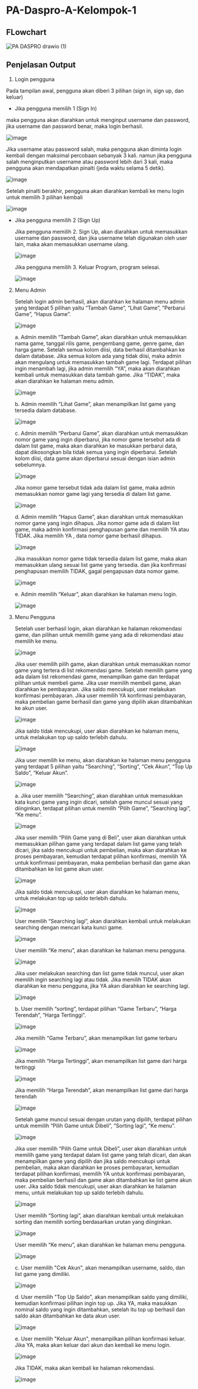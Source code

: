 # PA-Daspro-A-Kelompok-1

## FLowchart

![PA DASPRO drawio (1)](https://github.com/user-attachments/assets/970f111a-e264-4ab9-8a18-5f83c7ef486f)

## Penjelasan Output

1. Login pengguna
   
Pada tampilan awal, pengguna akan diberi 3 pilihan (sign in, sign up, dan keluar)

- Jika pengguna memilih 1 (Sign In)
    
maka pengguna akan diarahkan untuk menginput username dan password, jika username dan password benar, maka login berhasil.

![image](https://github.com/user-attachments/assets/46577760-a1cf-40a3-a2cb-9e53d9f621c7)

  Jika username atau password salah, maka pengguna akan diminta login kembali dengan maksimal percobaan sebanyak 3 kali. namun jika pengguna salah menginputkan username atau password lebih dari 3 kali, maka pengguna akan mendapatkan pinalti (jeda waktu selama 5 detik).

![image](https://github.com/user-attachments/assets/efea2d45-9676-4826-b0ec-f3a5510c68fe)

  Setelah pinalti berakhir, pengguna akan diarahkan kembali ke menu login untuk memilih 3 pilihan kembali

![image](https://github.com/user-attachments/assets/d2aa5b1a-3b6f-4a4a-a902-22584df6d97f)

- Jika pengguna memilih 2 (Sign Up)

   Jika pengguna memilih 2. Sign Up, akan diarahkan untuk memasukkan username dan password, dan jika username telah digunakan oleh user lain, maka akan memasukkan username ulang.

   ![image](https://github.com/user-attachments/assets/262e09ce-979f-467c-8862-0a386d18c18d)

   Jika pengguna memilih 3. Keluar Program, program selesai.
  
   ![image](https://github.com/user-attachments/assets/acb45173-8fb5-4f1e-b2e1-29a4d1aebbec)

2. Menu Admin

   Setelah login admin berhasil, akan diarahkan ke halaman menu admin yang terdapat 5 pilihan yaitu “Tambah Game”, “Lihat Game”, “Perbarui Game”, “Hapus Game”.

   ![image](https://github.com/user-attachments/assets/cca2f39c-7423-4775-ae20-0b4634280686)

   a. Admin memilih “Tambah Game”, akan diarahkan untuk memasukkan nama game, tanggal rilis game, pengembang game, genre game, dan harga game. Setelah semua kolom diisi, data berhasil ditambahkan ke dalam database. Jika semua kolom ada yang tidak diisi, maka admin akan mengulang untuk memasukkan tambah game lagi. Terdapat pilihan ingin menambah lagi, jika admin memilih “YA”, maka akan diarahkan kembali untuk memasukkan data tambah game. Jika “TIDAK”, maka akan diarahkan ke halaman menu admin.

   ![image](https://github.com/user-attachments/assets/afed40c9-9ba8-4e30-8b7a-a8b5700feb7b)

   b. Admin memilih “Lihat Game”, akan menampilkan list game yang tersedia dalam database.

   ![image](https://github.com/user-attachments/assets/ea2a234e-198c-4869-9ee2-28629ea69e75)

   c. Admin memilih “Perbarui Game”, akan diarahkan untuk memasukkan nomor game yang ingin diperbarui, jika nomor game tersebut ada di dalam list game, maka akan diarahkan ke masukkan perbarui data, dapat dikosongkan bila tidak semua yang ingin diperbarui. Setelah kolom diisi, data game akan diperbarui sesuai dengan isian admin sebelumnya.

   ![image](https://github.com/user-attachments/assets/d42e3901-55e3-4d4a-aa28-f990fdd998e8)

   Jika nomor game tersebut tidak ada dalam list game, maka admin memasukkan nomor game lagi yang tersedia di dalam list game.

   ![image](https://github.com/user-attachments/assets/e899a129-a2c6-4cda-8df6-9cfd698a4124)

   d. Admin memilih “Hapus Game”, akan diarahkan untuk memasukkan nomor game yang ingin dihapus. Jika nomor game ada di dalam list game, maka admin konfirmasi penghapusan game dan memilih YA atau TIDAK. Jika memilih YA , data nomor game berhasil dihapus.

   ![image](https://github.com/user-attachments/assets/59defc54-68c9-499f-808b-169ce7d3103c)

   Jika masukkan nomor game tidak tersedia dalam list game, maka akan memasukkan ulang sesuai list game yang tersedia. dan jika konfirmasi penghapusan memilih TIDAK, gagal pengapusan data nomor game.

   ![image](https://github.com/user-attachments/assets/25acebbb-b8b5-437d-b392-296fc0a11f7d)

   e. Admin memilih “Keluar”, akan diarahkan ke halaman menu login.

   ![image](https://github.com/user-attachments/assets/7f41efd4-fac8-436f-befb-1a4588e6de96)

2. Menu Pengguna
   
   Setelah user berhasil login, akan diarahkan ke halaman rekomendasi game, dan pilihan untuk memilih game yang ada di rekomendasi atau memilih ke menu.

   ![image](https://github.com/user-attachments/assets/b37174ff-4089-4176-9326-9dafd549f0a0)

   Jika user memilih pilih game, akan diarahkan untuk memasukkan nomor game yang tertera di list rekomendasi game. Setelah memilih game yang ada dalam list rekomendasi game, menampilkan game dan terdapat pilihan untuk membeli game. Jika user memilih membeli game, akan diarahkan ke pembayaran. Jika saldo mencukupi, user melakukan konfirmasi pembayaran. Jika user memilih YA konfirmasi pembayaran, maka pembelian game berhasil dan game yang dipilih akan ditambahkan ke akun user.

   ![image](https://github.com/user-attachments/assets/9905a1f1-c397-484b-806d-2d128c96a6f3)

   Jika saldo tidak mencukupi, user akan diarahkan  ke halaman menu, untuk melakukan top up saldo terlebih dahulu.

   ![image](https://github.com/user-attachments/assets/6d76d421-dfa5-4fed-8949-ac3a06e2e1ca)

   Jika user memilih ke menu, akan diarahkan ke halaman menu pengguna yang terdapat 5 pilihan yaitu “Searching”, “Sorting”, “Cek Akun”, “Top Up Saldo”, “Keluar Akun”.

   ![image](https://github.com/user-attachments/assets/93127373-0274-4c36-8df0-de1000494c50)

   a. Jika user memilih “Searching”, akan diarahkan untuk memasukkan kata kunci game yang ingin dicari, setelah game muncul sesuai yang diinginkan, terdapat pilihan untuk memilih “Pilih Game”, “Searching lagi”, “Ke menu”. 

   ![image](https://github.com/user-attachments/assets/e374bcc6-debb-4070-abe6-2e7e698d592b)

   Jika user memilih “Pilih Game yang di Beli”, user akan diarahkan untuk memasukkan pilihan game yang terdapat dalam list game yang telah dicari, jika saldo mencukupi untuk pembelian, maka akan diarahkan ke proses pembayaran, kemudian terdapat pilihan konfirmasi, memilih YA untuk konfirmasi pembayaran, maka pembelian berhasil dan game akan ditambahkan ke list game akun user.

   ![image](https://github.com/user-attachments/assets/be43bd84-536b-45a6-a87e-7f01dd23d0e5)

   Jika saldo tidak mencukupi, user akan diarahkan  ke halaman menu, untuk melakukan top up saldo terlebih dahulu.
   
   ![image](https://github.com/user-attachments/assets/9f9302b0-2767-4e6c-aa82-279d7952b837)

   User memilih “Searching lagi”, akan diarahkan kembali untuk melakukan searching dengan mencari kata kunci game.

   ![image](https://github.com/user-attachments/assets/0d5b0098-c4dc-4c3a-9a77-00604a861c47)

   User memilih “Ke menu”, akan diarahkan ke halaman menu pengguna.

   ![image](https://github.com/user-attachments/assets/84442500-05ec-4098-bb5a-7e3b3ef3f492)

   Jika user melakukan searching dan list game tidak muncul, user akan memilih ingin searching lagi atau tidak. Jika memilih TIDAK akan diarahkan ke menu pengguna, jika YA akan diarahkan ke searching lagi.

   ![image](https://github.com/user-attachments/assets/a8eb14d2-6483-4535-8056-c65750788cd3)

   b. User memilih “sorting”, terdapat pilihan “Game Terbaru”, “Harga Terendah”, “Harga Tertinggi”.

   ![image](https://github.com/user-attachments/assets/89efa022-4a38-4b2a-aeae-5978dc503777)

   Jika memilih “Game Terbaru”, akan menampilkan list game terbaru

   ![image](https://github.com/user-attachments/assets/4f82e601-5580-4929-ab6f-0b8abe8f4a77)

   Jika memilih “Harga Tertinggi”, akan menampilkan list game dari harga tertinggi

   ![image](https://github.com/user-attachments/assets/9b2a6aac-0026-479e-b5f3-21b3ff06ba5d)

   Jika memilih “Harga Terendah”, akan menampilkan list game dari harga terendah

   ![image](https://github.com/user-attachments/assets/fdb1614e-874a-4722-b1ab-6aa5f16b15b0)

   Setelah game muncul sesuai dengan urutan yang dipilih, terdapat pilihan untuk memilih “Pilih Game untuk Dibeli”, “Sorting lagi”, “Ke menu”.

   ![image](https://github.com/user-attachments/assets/37d320fb-7f16-46d0-a00b-9671c5b79496)

   Jika user memilih “Pilih Game untuk Dibeli”, user akan diarahkan untuk memilih game yang terdapat dalam list game yang telah dicari, dan akan menampilkan game yang dipilih dan jika saldo mencukupi untuk pembelian, maka akan diarahkan ke proses pembayaran, kemudian terdapat pilihan konfirmasi, memilih YA untuk konfirmasi pembayaran, maka pembelian berhasil dan game akan ditambahkan ke list game akun user. Jika saldo tidak mencukupi, user akan diarahkan  ke halaman menu, untuk melakukan top up saldo terlebih dahulu.
   
   ![image](https://github.com/user-attachments/assets/324777ca-1942-4099-9f9f-14a902d1bd24)

   User memilih “Sorting lagi”, akan diarahkan kembali untuk melakukan sorting dan memilih sorting berdasarkan urutan yang diinginkan.

   ![image](https://github.com/user-attachments/assets/b3c80593-77bc-4348-846f-0fcee608a8d6)

   User memilih “Ke menu”, akan diarahkan ke halaman menu pengguna.

   ![image](https://github.com/user-attachments/assets/11b7934b-c11f-44e8-9e29-3cf2d94da6ff)

   c. User memilih "Cek Akun", akan menampilkan username, saldo, dan list game yang dimiliki.

   ![image](https://github.com/user-attachments/assets/b77d51a7-5b0b-4cbd-9c8a-a3ae4d26b5ab)

   d. User memilih "Top Up Saldo", akan menampilkan saldo yang dimiliki, kemudian konfirmasi pilihan ingin top up. Jika YA, maka masukkan nominal saldo yang ingin ditambahkan, setelah itu top up berhasil dan saldo akan ditambahkan ke data akun user.

   ![image](https://github.com/user-attachments/assets/d2b37492-4c84-4fc9-b7af-6e9abdaa33f8)

   e. User memilih "Keluar Akun", menampilkan pilihan konfirmasi keluar. Jika YA, maka akan keluar dari akun dan kembali ke menu login.

   ![image](https://github.com/user-attachments/assets/7fffc149-f630-44ac-9767-3995d0554fbc)

   Jika TIDAK, maka akan kembali ke halaman rekomendasi.

   ![image](https://github.com/user-attachments/assets/48ea393a-3794-47af-9c57-4f990c8e9986)


















  

